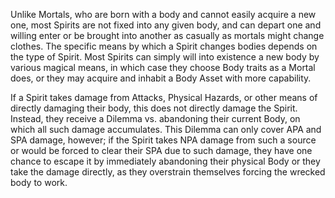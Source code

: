 Unlike Mortals, who are born with a body and cannot easily acquire a new one, most Spirits are not fixed into any given body, and can depart one and willing enter or be brought into another as casually as mortals might change clothes. The specific means by which a Spirit changes bodies depends on the type of Spirit. Most Spirits can simply will into existence a new body by various magical means, in which case they choose Body traits as a Mortal does, or they may acquire and inhabit a Body Asset with more capability.

If a Spirit takes damage from Attacks, Physical Hazards, or other means of directly damaging their body, this does not directly damage the Spirit. Instead, they receive a Dilemma vs. abandoning their current Body, on which all such damage accumulates. This Dilemma can only cover APA and SPA damage, however; if the Spirit takes NPA damage from such a source or would be forced to clear their SPA due to such damage, they have one chance to escape it by immediately abandoning their physical Body or they take the damage directly, as they overstrain themselves forcing the wrecked body to work.